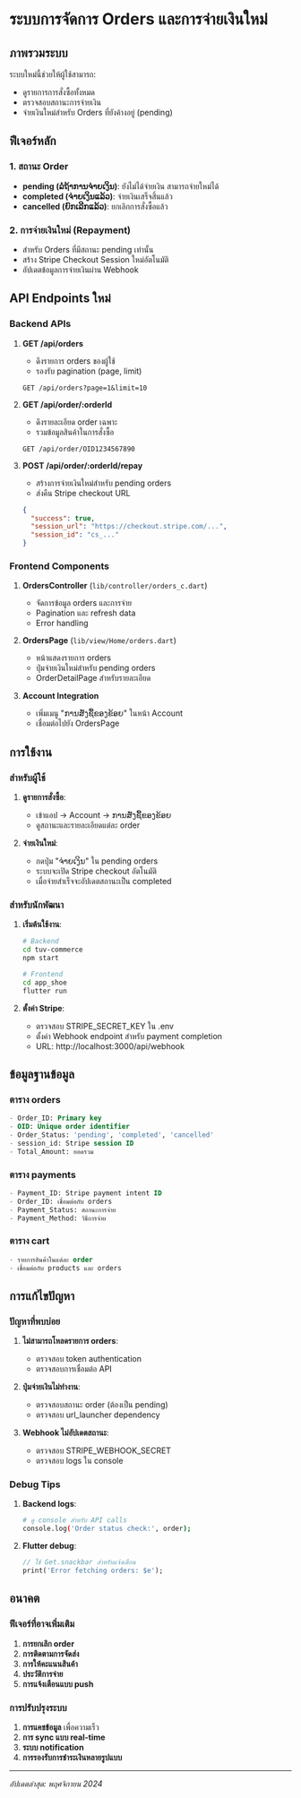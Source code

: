 # ระบบการจัดการ Orders และการจ่ายเงินใหม่

## ภาพรวมระบบ

ระบบใหม่นี้ช่วยให้ผู้ใช้สามารถ:
- ดูรายการการสั่งซื้อทั้งหมด
- ตรวจสอบสถานะการจ่ายเงิน
- จ่ายเงินใหม่สำหรับ Orders ที่ยังค้างอยู่ (pending)

## ฟีเจอร์หลัก

### 1. สถานะ Order
- **pending (ລໍຖ້າການຈ່າຍເງິນ)**: ยังไม่ได้จ่ายเงิน สามารถจ่ายใหม่ได้
- **completed (ຈ່າຍເງິນແລ້ວ)**: จ่ายเงินเสร็จสิ้นแล้ว
- **cancelled (ຍົກເລີກແລ້ວ)**: ยกเลิกการสั่งซื้อแล้ว

### 2. การจ่ายเงินใหม่ (Repayment)
- สำหรับ Orders ที่มีสถานะ pending เท่านั้น
- สร้าง Stripe Checkout Session ใหม่อัตโนมัติ
- อัปเดตข้อมูลการจ่ายเงินผ่าน Webhook

## API Endpoints ใหม่

### Backend APIs

1. **GET /api/orders**
   - ดึงรายการ orders ของผู้ใช้
   - รองรับ pagination (page, limit)
   ```
   GET /api/orders?page=1&limit=10
   ```

2. **GET /api/order/:orderId**
   - ดึงรายละเอียด order เฉพาะ
   - รวมข้อมูลสินค้าในการสั่งซื้อ
   ```
   GET /api/order/OID1234567890
   ```

3. **POST /api/order/:orderId/repay**
   - สร้างการจ่ายเงินใหม่สำหรับ pending orders
   - ส่งคืน Stripe checkout URL
   ```json
   {
     "success": true,
     "session_url": "https://checkout.stripe.com/...",
     "session_id": "cs_..."
   }
   ```

### Frontend Components

1. **OrdersController** (`lib/controller/orders_c.dart`)
   - จัดการข้อมูล orders และการจ่าย
   - Pagination และ refresh data
   - Error handling

2. **OrdersPage** (`lib/view/Home/orders.dart`)
   - หน้าแสดงรายการ orders
   - ปุ่มจ่ายเงินใหม่สำหรับ pending orders
   - OrderDetailPage สำหรับรายละเอียด

3. **Account Integration**
   - เพิ่มเมนู "ການສັ່ງຊື້ຂອງຂ້ອຍ" ในหน้า Account
   - เชื่อมต่อไปยัง OrdersPage

## การใช้งาน

### สำหรับผู้ใช้

1. **ดูรายการสั่งซื้อ**:
   - เข้าแอป → Account → ການສັ່ງຊື້ຂອງຂ້ອຍ
   - ดูสถานะและรายละเอียดแต่ละ order

2. **จ่ายเงินใหม่**:
   - กดปุ่ม "ຈ່າຍເງິນ" ใน pending orders
   - ระบบจะเปิด Stripe checkout อัตโนมัติ
   - เมื่อจ่ายสำเร็จจะอัปเดตสถานะเป็น completed

### สำหรับนักพัฒนา

1. **เริ่มต้นใช้งาน**:
   ```bash
   # Backend
   cd tuv-commerce
   npm start
   
   # Frontend
   cd app_shoe
   flutter run
   ```

2. **ตั้งค่า Stripe**:
   - ตรวจสอบ STRIPE_SECRET_KEY ใน .env
   - ตั้งค่า Webhook endpoint สำหรับ payment completion
   - URL: http://localhost:3000/api/webhook

## ข้อมูลฐานข้อมูล

### ตาราง orders
```sql
- Order_ID: Primary key
- OID: Unique order identifier  
- Order_Status: 'pending', 'completed', 'cancelled'
- session_id: Stripe session ID
- Total_Amount: ยอดรวม
```

### ตาราง payments
```sql
- Payment_ID: Stripe payment intent ID
- Order_ID: เชื่อมต่อกับ orders
- Payment_Status: สถานะการจ่าย
- Payment_Method: วิธีการจ่าย
```

### ตาราง cart
```sql
- รายการสินค้าในแต่ละ order
- เชื่อมต่อกับ products และ orders
```

## การแก้ไขปัญหา

### ปัญหาที่พบบ่อย

1. **ไม่สามารถโหลดรายการ orders**:
   - ตรวจสอบ token authentication
   - ตรวจสอบการเชื่อมต่อ API

2. **ปุ่มจ่ายเงินไม่ทำงาน**:
   - ตรวจสอบสถานะ order (ต้องเป็น pending)
   - ตรวจสอบ url_launcher dependency

3. **Webhook ไม่อัปเดตสถานะ**:
   - ตรวจสอบ STRIPE_WEBHOOK_SECRET
   - ตรวจสอบ logs ใน console

### Debug Tips

1. **Backend logs**:
   ```bash
   # ดู console สำหรับ API calls
   console.log('Order status check:', order);
   ```

2. **Flutter debug**:
   ```dart
   // ใช้ Get.snackbar สำหรับแจ้งเตือน
   print('Error fetching orders: $e');
   ```

## อนาคต

### ฟีเจอร์ที่อาจเพิ่มเติม

1. **การยกเลิก order**
2. **การติดตามการจัดส่ง**
3. **การให้คะแนนสินค้า**
4. **ประวัติการจ่าย**
5. **การแจ้งเตือนแบบ push**

### การปรับปรุงระบบ

1. **การแคชข้อมูล** เพื่อความเร็ว
2. **การ sync แบบ real-time**
3. **ระบบ notification**
4. **การรองรับการชำระเงินหลายรูปแบบ**

---

*อัปเดตล่าสุด: พฤศจิกายน 2024* 